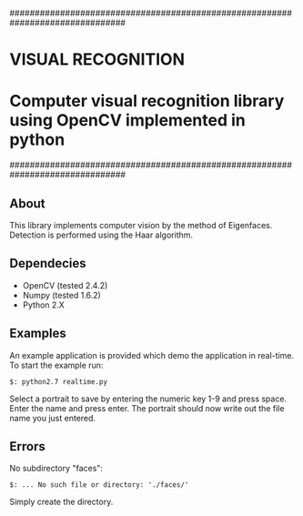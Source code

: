 ###############################################################################
#                                                                             #
#                             VISUAL RECOGNITION                         	  #
#                                                                             #
#      Computer visual recognition library using OpenCV implemented in python #
###############################################################################

About
-----

This library implements computer vision by the method of Eigenfaces. Detection 
is performed using the Haar algorithm. 

Dependecies
-----------

* OpenCV (tested 2.4.2)
* Numpy (tested 1.6.2)
* Python 2.X


Examples
--------

An example application is provided which demo the application in real-time. 
To start the example run:

	$: python2.7 realtime.py

Select a portrait to save by entering the numeric key 1-9 and press space. 
Enter the name and press enter. The portrait should now write out the file 
name you just entered. 

Errors
------

No subdirectory "faces":

	$: ... No such file or directory: './faces/'

Simply create the directory.


